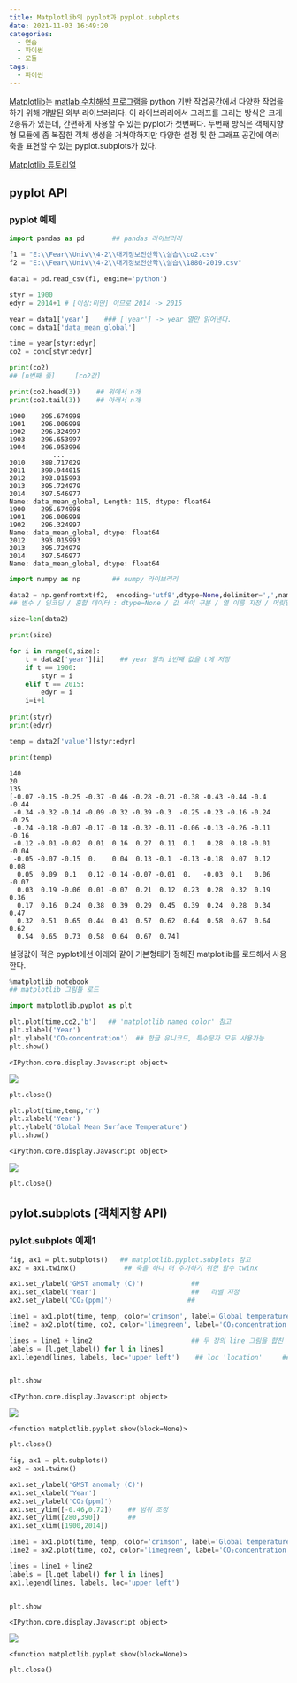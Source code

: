 ```yaml
---
title: Matplotlib의 pyplot과 pyplot.subplots
date: 2021-11-03 16:49:20
categories:
  - 연습
  - 파이썬
  - 모듈
tags:
  - 파이썬
---
```

[Matplotlib](https://matplotlib.org/)는 [matlab 수치해석 프로그램](https://www.mathworks.com/products/matlab.html)을 python 기반 작업공간에서 다양한 작업을 하기 위해 개발된 외부 라이브러리다.
이 라이브러리에서 그래프를 그리는 방식은 크게 2종류가 있는데, 간편하게 사용할 수 있는 pyplot가 첫번째다. 두번째 방식은 객체지향형 모듈에 좀 복잡한 객체 생성을 거쳐야하지만 다양한 설정 및 한 그래프 공간에 여러 축을 표현할 수 있는 pyplot.subplots가 있다.

[Matplotlib 튜토리얼](https://matplotlib.org/stable/gallery/index.html)

## pyplot  API

### pyplot 예제


```python
import pandas as pd       ## pandas 라이브러리

f1 = "E:\\Fear\\Univ\\4-2\\대기정보전산학\\실습\\co2.csv"
f2 = "E:\\Fear\\Univ\\4-2\\대기정보전산학\\실습\\1880-2019.csv"

data1 = pd.read_csv(f1, engine='python')

styr = 1900
edyr = 2014+1 # [이상:미만] 이므로 2014 -> 2015

year = data1['year']    ### ['year'] -> year 열만 읽어낸다.
conc = data1['data_mean_global']

time = year[styr:edyr]
co2 = conc[styr:edyr]

print(co2)
## [n번째 줄]     [co2값]

print(co2.head(3))    ## 위에서 n개
print(co2.tail(3))    ## 아래서 n개
```

    1900    295.674998
    1901    296.006998
    1902    296.324997
    1903    296.653997
    1904    296.953996
               ...    
    2010    388.717029
    2011    390.944015
    2012    393.015993
    2013    395.724979
    2014    397.546977
    Name: data_mean_global, Length: 115, dtype: float64
    1900    295.674998
    1901    296.006998
    1902    296.324997
    Name: data_mean_global, dtype: float64
    2012    393.015993
    2013    395.724979
    2014    397.546977
    Name: data_mean_global, dtype: float64
    


```python
import numpy as np        ## numpy 라이브러리

data2 = np.genfromtxt(f2,  encoding='utf8',dtype=None,delimiter=',',names=('year','value'), skip_header=5)
## 변수 / 인코딩 / 혼합 데이터 : dtype=None / 값 사이 구분 / 열 이름 지정 / 머릿말 생략 열 수

size=len(data2)

print(size)

for i in range(0,size):
    t = data2['year'][i]    ## year 열의 i번째 값을 t에 저장
    if t == 1900:
        styr = i
    elif t == 2015:
        edyr = i
    i=i+1
    
print(styr)
print(edyr)

temp = data2['value'][styr:edyr]

print(temp)
```

    140
    20
    135
    [-0.07 -0.15 -0.25 -0.37 -0.46 -0.28 -0.21 -0.38 -0.43 -0.44 -0.4  -0.44
     -0.34 -0.32 -0.14 -0.09 -0.32 -0.39 -0.3  -0.25 -0.23 -0.16 -0.24 -0.25
     -0.24 -0.18 -0.07 -0.17 -0.18 -0.32 -0.11 -0.06 -0.13 -0.26 -0.11 -0.16
     -0.12 -0.01 -0.02  0.01  0.16  0.27  0.11  0.1   0.28  0.18 -0.01 -0.04
     -0.05 -0.07 -0.15  0.    0.04  0.13 -0.1  -0.13 -0.18  0.07  0.12  0.08
      0.05  0.09  0.1   0.12 -0.14 -0.07 -0.01  0.   -0.03  0.1   0.06 -0.07
      0.03  0.19 -0.06  0.01 -0.07  0.21  0.12  0.23  0.28  0.32  0.19  0.36
      0.17  0.16  0.24  0.38  0.39  0.29  0.45  0.39  0.24  0.28  0.34  0.47
      0.32  0.51  0.65  0.44  0.43  0.57  0.62  0.64  0.58  0.67  0.64  0.62
      0.54  0.65  0.73  0.58  0.64  0.67  0.74]
    

설정값이 적은 pyplot에선 아래와 같이 기본형태가 정해진 matplotlib를 로드해서 사용한다.


```python
%matplotlib notebook  
## matplotlib 그림툴 로드
```


```python
import matplotlib.pyplot as plt

plt.plot(time,co2,'b')   ## 'matplotlib named color' 참고
plt.xlabel('Year')
plt.ylabel('CO₂concentration')  ## 한글 유니코드, 특수문자 모두 사용가능
plt.show()
```


    <IPython.core.display.Javascript object>



![](/images/2111/pyplot/pyplot01.png)



```python
plt.close()
```


```python
plt.plot(time,temp,'r')
plt.xlabel('Year')
plt.ylabel('Global Mean Surface Temperature')
plt.show()
```


    <IPython.core.display.Javascript object>



![](/images/2111/pyplot/pyplot02.png)



```python
plt.close()
```

## pylot.subplots (객체지향 API)

### pylot.subplots 예제1


```python
fig, ax1 = plt.subplots()   ## matplotlib.pyplot.subplots 참고
ax2 = ax1.twinx()            ## 축을 하나 더 추가하기 위한 함수 twinx

ax1.set_ylabel('GMST anomaly (C)')            ##
ax1.set_xlabel('Year')                        ##   라벨 지정
ax2.set_ylabel('CO₂(ppm)')                   ##

line1 = ax1.plot(time, temp, color='crimson', label='Global temperature anomaly',linewidth = 1.5)
line2 = ax2.plot(time, co2, color='limegreen', label='CO₂concentration',linewidth = 2.)

lines = line1 + line2                         ## 두 장의 line 그림을 합친 변수
labels = [l.get_label() for l in lines]
ax1.legend(lines, labels, loc='upper left')    ## loc 'location'     ## matplotlin.axes.Axes.legend 참고


plt.show
```


    <IPython.core.display.Javascript object>



![](/images/2111/pyplot/pyplot03.png)





    <function matplotlib.pyplot.show(block=None)>




```python
plt.close()
```


```python
fig, ax1 = plt.subplots() 
ax2 = ax1.twinx() 

ax1.set_ylabel('GMST anomaly (C)')   
ax1.set_xlabel('Year')     
ax2.set_ylabel('CO₂(ppm)')  
ax1.set_ylim([-0.46,0.72])    ## 범위 조정
ax2.set_ylim([280,390])       ##
ax1.set_xlim([1900,2014])

line1 = ax1.plot(time, temp, color='crimson', label='Global temperature anomaly',linewidth = 1.5)
line2 = ax2.plot(time, co2, color='limegreen', label='CO₂concentration',linewidth = 2.)

lines = line1 + line2      
labels = [l.get_label() for l in lines]
ax1.legend(lines, labels, loc='upper left') 


plt.show
```


    <IPython.core.display.Javascript object>



![](/images/2111/pyplot/pyplot04.png)





    <function matplotlib.pyplot.show(block=None)>




```python
plt.close()
```